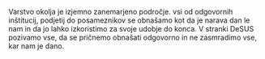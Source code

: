 Varstvo okolja je izjemno zanemarjeno področje. vsi od odgovornih inštitucij, podjetij do posameznikov se obnašamo kot da je narava dan le nam in da jo lahko izkoristimo za svoje udobje do konca.
V stranki DeSUS pozivamo vse, da se pričnemo obnašati odgovorno in ne zasmradimo vse, kar nam je dano.
